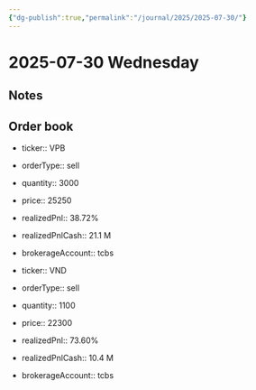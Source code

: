 ```yaml
---
{"dg-publish":true,"permalink":"/journal/2025/2025-07-30/"}
---
```


# 2025-07-30 Wednesday

## Notes

## Order book

- ticker:: VPB
- orderType:: sell
- quantity:: 3000
- price:: 25250
- realizedPnl:: 38.72%
- realizedPnlCash:: 21.1 M
- brokerageAccount:: tcbs

- ticker:: VND
- orderType:: sell
- quantity:: 1100
- price:: 22300
- realizedPnl:: 73.60%
- realizedPnlCash:: 10.4 M
- brokerageAccount:: tcbs
